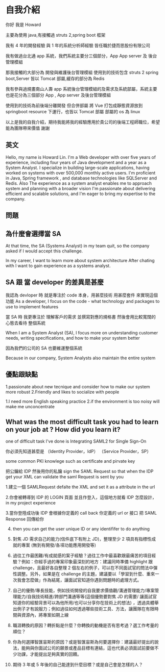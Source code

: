 # 自我介紹

你好 我是 Howard

主要為使用 java,有接觸過 struts 2,spring boot 框架

我有 4 年的開發經驗 與 1 年的系統分析師經驗 皆任職於捷而思股份有限公司

我有做過台北通 app 系統，我們系統主要分三個部分，App App server 及 後台管理模組

那我接觸的大部分為 開發與維護後台管理模組 使用到的技術包含 struts 2 spring boot,Server 皆以 Tomcat 部屬,緩存的部分為 Redis

我有參與過規畫南山人壽 app 系統後台管理模組的及需求及系統部屬，系統主要也是花分為三個部分 App , App server 及後台管理模組

使用到的技術為前後端分離開發 但合併部屬 將 Vue 打包成靜態資源放到 springboot resource 下運行，也皆以 Tomcat 部屬 部屬的 os 為 linux

以上是我的自我介紹，期待我能將我的經驗應用於貴公司的後端工程師職位，希望能為團隊帶來價值 謝謝

## 英文

Hello, my name is Howard Lin. I'm a Web developer with over five years of experience, including four years of Java development and a year as a System Analyst.
I specialize in building large-scale applications, having worked on systems with over 500,000 monthly active users.
I'm proficient in Java, Spring framework , and database technologies like SQLServer and Redis.
Also The experience as a system analyst enables me to approach system and planning with a broader vision
I'm passionate about delivering efficient and scalable solutions, and I'm eager to bring my expertise to the company.

## 問題

## 為什麼會選擇當 SA

At that time, the SA (Systems Analyst) in my team quit, so the company asked if I would accept this challenge.

In my career, I want to learn more about system architecture
After chating with
I want to gain experience as a systems analyst.

## SA 跟 當 developer 的差異是甚麼

我認為 devloper 時 就是專注於 code 本身，用甚麼技術 用甚麼套件 來實現這個功能
As a developer, I focus on the code - what technology and packages to use to implement features

當 SA 時 我更專注於 理解客戶的需求 並撰寫對應的規格書 然後會用比較寬闊的心態去看待 整個系統

When I am a System Analyst (SA), I focus more on understanding customer needs, writing specifications, and how to make your system better

因為我們的公司的 SA 也要維運整個系統

Because in our company, System Analysts also maintain the entire system

## 優點跟缺點

1.passionate about new tecnique and consider how to make our system more robust
2.Friendly and likes to socialize with people

1.I need more English speaking practice
2.if the environment is too noisy will make me unconcentrate

## What was the most difficult task you had to learn on your job at ? How did you learn it?

one of difficult task I've done is Integrating SAML2 for Single Sign-On

你必須先知道甚麼是
（Identity Provider，IdP）
（Service Provider，SP）

some common PKI knowlege such as certificate and pirvate key

把公鑰給 IDP 然後用你的私鑰 sign the SAML Request so that when the IDP get your XML can validate the saml Request is sent by you

1.建立一個 SAMLRequest defalte the XML and set it as a attribute in the url

2.你會被轉導到 IDP 的 LOGIN 頁面 並且作登入，這個地方就看 IDP 怎麼設計，in my project experience

3.當你登陸成功後 IDP 會根據你定義的 call back 你定義的 url or 接口 把 SAML Response 回傳給你

4. then you can get the user unique ID or any identififer to do anything

5. 對焦 JD 需求自己的能力(信件底下有附上 JD)，整理至少 2 項具有指標性成就的專案 (無到有開發/各項功能應用開發等)
6. 過往工作最困難/有成就感的案子經驗？過往工作中最喜歡跟最痛苦的項目經驗？例如：你經手過的專案印象最深刻的地方：建議同時準備 highlight 跟 challenge，且最好各自整理 2 個左右的例子，可以在不同面試官的問法中彈性調整。另外，如果是在 challenge 的主題，建議要以「學習到什麼、重來一次我會怎麼做」作為結尾，讓面試官知道你遇到問題時的處理方式。
7. 自己的優勢/專長技能，例如技術開發的自我要求價值觀/溝通管理能力/專案管理能力/自我技術精進/跨部門溝通等等(這個優勢要對焦 JD 的需要/ 讓面試官知道你的經驗背景可以為他所用/也可以分享你在技術上的想法) ，透過具體舉出例子才有說服力；例如過往如何透過哪些技術工具、方法，讓團隊在有限時間與資源內，將專案如期上線
8. 職涯轉換的原因？轉折點是什麼？你轉換的動機是否有思考過？選工作考量的順位？
9. 你為何選擇智匯宙斯的原因？或是智匯宙斯為何要選擇你：建議最好提出的說法，能夠與你面試公司的願景或產品目標有連結，這也代表必須面試前要做不少功課，才能提出足夠真實的回饋。
10. 期待 3 年或 5 年後的自己能達到什麼目標？或是自己會是怎樣的人？
